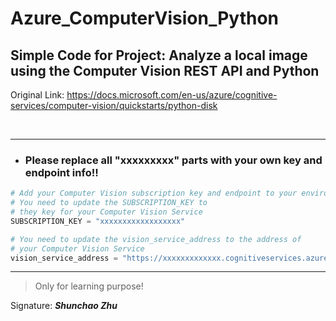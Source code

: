 # Azure_ComputerVision_Python


## Simple Code for Project: Analyze a local image using the Computer Vision REST API and Python

Original Link: https://docs.microsoft.com/en-us/azure/cognitive-services/computer-vision/quickstarts/python-disk

<br>

---

- ### Please replace all "xxxxxxxxx" parts with your own key and endpoint info!!

```python
# Add your Computer Vision subscription key and endpoint to your environment variables.
# You need to update the SUBSCRIPTION_KEY to
# they key for your Computer Vision Service
SUBSCRIPTION_KEY = "xxxxxxxxxxxxxxxxxx"

# You need to update the vision_service_address to the address of
# your Computer Vision Service
vision_service_address = "https://xxxxxxxxxxxxx.cognitiveservices.azure.com/vision/v2.1/"
```

---

> Only for learning purpose!


Signature:  ***Shunchao Zhu***

